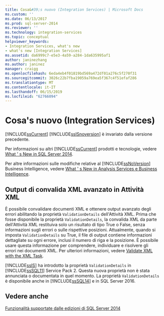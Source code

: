 ```yaml
---
title: Cosa&#39;s nuovo (Integration Services) | Microsoft Docs
ms.custom: ''
ms.date: 06/13/2017
ms.prod: sql-server-2014
ms.reviewer: ''
ms.technology: integration-services
ms.topic: conceptual
helpviewer_keywords:
- Integration Services, what's new
- what's new [Integration Services]
ms.assetid: da6999c7-e5e3-4a59-a284-1da635995af1
author: janinezhang
ms.author: janinez
manager: craigg
ms.openlocfilehash: 6eda4eb4f01819bd569a472df01a276c5f270f31
ms.sourcegitcommit: 3026c22b7fba19059a769ea5f367c4f51efaf286
ms.translationtype: MT
ms.contentlocale: it-IT
ms.lasthandoff: 06/15/2019
ms.locfileid: "62766094"
---
```

# <a name="what39s-new-integration-services"></a>Cosa&#39;s nuovo (Integration Services)
  [!INCLUDE[ssCurrent](../includes/sscurrent-md.md)] [!INCLUDE[ssISnoversion](../includes/ssisnoversion-md.md)] è invariato dalla versione precedente.  
  
 Per informazioni su altri [!INCLUDE[ssCurrent](../includes/sscurrent-md.md)] prodotti e tecnologie, vedere [What ' s New in SQL Server 2014](../sql-server/what-s-new-in-sql-server-2016.md).  
  
 Per altre informazioni sulle modifiche relative al [!INCLUDE[ssNoVersion](../includes/ssnoversion-md.md)] Business Intelligence, vedere [What ' s New in Analysis Services e Business Intelligence](../analysis-services/what-s-new-in-analysis-services.md).  
  
##  <a name="ValidateXML"></a> Output di convalida XML avanzato in Attività XML  
 È possibile convalidare documenti XML e ottenere output avanzato degli errori abilitando la proprietà `ValidationDetails` dell'Attività XML. Prima che fosse disponibile la proprietà `ValidationDetails`, la convalida XML da parte dell'Attività XML restituiva solo un risultato di tipo True o False, senza informazioni sugli errori o sulle rispettive posizioni. Attualmente, quando si imposta `ValidationDetails` su True, il file di output contiene informazioni dettagliate su ogni errore, inclusi il numero di riga e la posizione. È possibile usare questa informazione per comprendere, individuare e risolvere gli errori nei documenti XML. Per ulteriori informazioni, vedere [Validate XML with the XML Task](control-flow/xml-task.md).  
  
 [!INCLUDE[ssIS](../includes/ssis-md.md)] ha introdotto la proprietà `ValidationDetails` in [!INCLUDE[ssSQL11](../includes/sssql11-md.md)] Service Pack 2. Questa nuova proprietà non è stata annunciata o documentata in quel momento. La proprietà `ValidationDetails` è disponibile anche in [!INCLUDE[ssSQL14](../includes/sssql14-md.md)] e in SQL Server 2016.  
  
## <a name="see-also"></a>Vedere anche  
 [Funzionalità supportate dalle edizioni di SQL Server 2014](../getting-started/features-supported-by-the-editions-of-sql-server-2014.md)  
  
  
